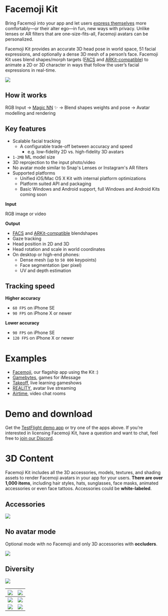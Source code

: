 # Facemoji Kit

Bring Facemoji into your app and let users [express themselves](https://apps.apple.com/app/id1418685721) more comfortably—or their alter ego—in fun, new ways with privacy. Unlike lenses or AR filters that are one-size-fits-all, Facemoji avatars can be personalized.

Facemoji Kit provides an accurate 3D head pose in world space, 51 facial expressions, and optionally a dense 3D mesh of a person’s face. Facemoji Kit uses blend shapes/morph targets ([FACS](https://en.wikipedia.org/wiki/Facial_Action_Coding_System) and [ARKit-compatible](https://developer.apple.com/documentation/arkit/arfaceanchor/blendshapelocation)) to animate a 2D or 3D character in ways that follow the user’s facial expressions in real-time.

![](https://paper-attachments.dropbox.com/s_C7BFD236070C71F9A3782B4A76576B1DBC5B0EBD4DDCD3EBD784C3F53FE76DED_1585000992759_facemojikit2.gif)

## How it works

RGB Input → [Magic NN](https://www.youtube.com/watch?v=7IhPgNGgUyQ) ✨ → Blend shapes weights and pose → Avatar modelling and rendering

## Key features
- Scalable facial tracking
    - A configurable trade-off between accuracy and speed
        - e.g. low-fidelity 2D vs. high-fidelity 3D avatars
- `1-2MB` ML model size
- 3D reprojection to the input photo/video
- No avatar mode similar to Snap's Lenses or Instagram's AR filters
- Supported platforms
    - Unified iOS/Mac OS X Kit with internal platform optimizations
    - Platform suited API and packaging
    - Basic Windows and Android support, full Windows and Android Kits coming soon

**Input**

RGB image or video

**Output**

- [FACS](https://en.wikipedia.org/wiki/Facial_Action_Coding_System) and [ARKit-compatible](https://developer.apple.com/documentation/arkit/arfaceanchor/blendshapelocation) blendshapes
- Gaze tracking
- Head position in 2D and 3D
- Head rotation and scale in world coordinates
- On desktop or high-end phones:
    - Dense mesh (up to `50 000` keypoints)
    - Face segmentation (per pixel)
    - UV and depth estimation
## Tracking speed

**Higher accuracy**

- `60 FPS` on iPhone SE
- `90 FPS` on iPhone X or newer

**Lower accuracy**

- `90 FPS` on iPhone SE
- `120 FPS` on iPhone X or newer
# Examples
- [Facemoji](https://apps.apple.com/app/id1418685721), our flagship app using the Kit :)
- [Gamebytes](https://apps.apple.com/us/app/gamebytes-games-for-imessage/id1506797690), games for iMessage
- [Takeoff](https://apps.apple.com/us/app/takeoff-live-learning-games/id1537453168), live learning gameshows
- [REALITY](https://reality.app/), avatar live streaming
- [Airtime](https://apps.apple.com/us/app/airtime-watch-together/id1018368216), video chat rooms
# Demo and download

Get the [TestFlight demo app](https://testflight.apple.com/join/LPgogCTf) or try one of the apps above. If you’re interested in licensing Facemoji Kit, have a question and want to chat, feel free to [join our Discord](http://discord.com/invite/t2nFk8WuBC).

# 3D Content

Facemoji Kit includes all the 3D accessories, models, textures, and shading assets to render Facemoji avatars in your app for your users. **There are over 1,000 items**, including hair styles, hats, sunglasses, face masks, animated accessories or even face tattoos. Accessories could be **white-labeled**.

## Accessories 
![](https://paper-attachments.dropbox.com/s_C7BFD236070C71F9A3782B4A76576B1DBC5B0EBD4DDCD3EBD784C3F53FE76DED_1585072985653_video.png)

## No avatar mode

Optional mode with no Facemoji and only 3D accessories with **occluders**.

![](https://paper-attachments.dropbox.com/s_C7BFD236070C71F9A3782B4A76576B1DBC5B0EBD4DDCD3EBD784C3F53FE76DED_1586454799479_nofacemoji.jpg)

## Diversity
![](https://paper-attachments.dropbox.com/s_C7BFD236070C71F9A3782B4A76576B1DBC5B0EBD4DDCD3EBD784C3F53FE76DED_1586454961806_20_04_02.png)

| ![](https://paper-attachments.dropbox.com/s_C7BFD236070C71F9A3782B4A76576B1DBC5B0EBD4DDCD3EBD784C3F53FE76DED_1586455576325_01.png) | ![](https://paper-attachments.dropbox.com/s_C7BFD236070C71F9A3782B4A76576B1DBC5B0EBD4DDCD3EBD784C3F53FE76DED_1586455576410_02.png) |
| ---------------------------------------------------------------------------------------------------------------------------------- | ---------------------------------------------------------------------------------------------------------------------------------- |
| ![](https://paper-attachments.dropbox.com/s_C7BFD236070C71F9A3782B4A76576B1DBC5B0EBD4DDCD3EBD784C3F53FE76DED_1586455576559_03.png) | ![](https://paper-attachments.dropbox.com/s_C7BFD236070C71F9A3782B4A76576B1DBC5B0EBD4DDCD3EBD784C3F53FE76DED_1586455576353_04.png) |
| ![](https://paper-attachments.dropbox.com/s_C7BFD236070C71F9A3782B4A76576B1DBC5B0EBD4DDCD3EBD784C3F53FE76DED_1586455577616_05.png) | ![](https://paper-attachments.dropbox.com/s_C7BFD236070C71F9A3782B4A76576B1DBC5B0EBD4DDCD3EBD784C3F53FE76DED_1586455576463_06.png) |


